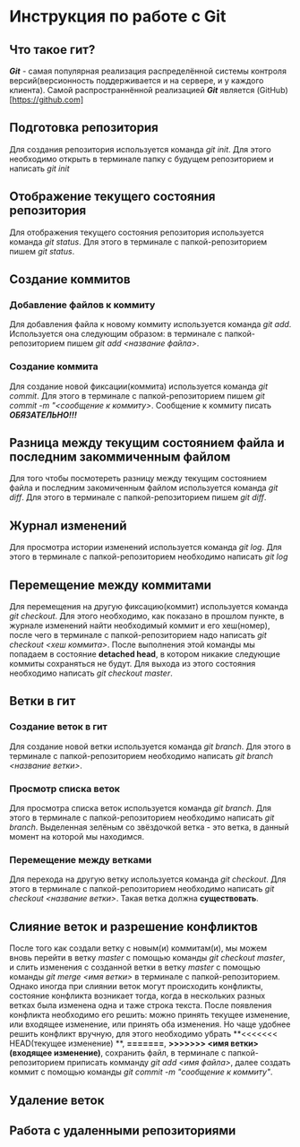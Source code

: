 # Инструкция по работе с Git

## Что такое гит?
***Git*** - самая популярная реализация распределённой системы контроля версий(версионность поддерживается и на сервере, и у каждого клиента). Самой распространнённой реализацией ***Git*** является (GitHub)[https://github.com]

## Подготовка репозитория
Для создания репозитория используется команда *git init*. Для этого необходимо открыть в терминале папку с будущем репозиторием и написать *git init*

## Отображение текущего состояния репозитория
Для отображения текущего состояния репозитория используется команда *git status*. Для этого в терминале с папкой-репозиторием пишем *git status*.

## Создание коммитов

### Добавление файлов к коммиту
Для добавления файла к новому коммиту используется команда *git add*. Используется она следующим образом: в терминале с папкой-репозиторием пишем *git add <название файла>*.

### Создание коммита
Для создание новой фиксации(коммита) используется команда *git commit*. Для этого в терминале с папкой-репозиторием пишем *git commit -m "<сообщение к коммиту>*. Сообщение к коммиту писать ***ОБЯЗАТЕЛЬНО!!!***

## Разница между текущим состоянием файла и последним закоммиченным файлом
Для того чтобы посмотереть разницу между текущим состоянием файла и последним закомиченным файлом используется команда *git diff*. Для этого в терминале с папкой-репозиторием пишем *git diff*.

## Журнал изменений
Для просмотра истории изменений используется команда *git log*. Для этого в терминале с папкой-репозиторием необходимо написать *git log*

## Перемещение между коммитами
Для перемещения на другую фиксацию(коммит) используется команда *git checkout*. Для этого необходимо, как показано в прошлом пункте, в журнале изменений найти необходимый коммит и его хеш(номер), после чего в терминале с папкой-репозиторием надо написать *git checkout <хеш коммита>*. После выполнения этой команды мы попадаем в состояние **detached head**, в котором никакие следующие коммиты сохраняться не будут. Для выхода из этого состояния необходимо написать *git checkout master*.

## Ветки в гит
### Создание веток в гит
Для создание новой ветки используется команда *git branch*. Для этого в терминале с папкой-репозиторием необходимо написать *git branch <название ветки>*.
### Просмотр списка веток
Для просмотра списка веток используется команда *git branch*. Для этого в терминале с папкой-репозиторием необходимо написать *git branch*. Выделенная зелёным со звёздочкой ветка - это ветка, в данный момент на которой мы находимся.

### Перемещение между ветками
Для перехода на другую ветку используется команда *git checkout*. Для этого в терминале с папкой-репозиторием необходимо написать *git checkout <название ветки>*. Такая ветка должна **существовать**.

## Слияние веток и разрешение конфликтов
После того как создали ветку с новым(и) коммитам(и), мы можем вновь перейти в ветку *master* с помощью команды *git checkout master*, и слить изменения с созданной ветки в ветку *master* с помощью команды *git merge <имя ветки>* в терминале с папкой-репозиторием. Однако иногда при слиянии веток могут происходить конфликты, состояние конфликта возникает тогда, когда в нескольких разных ветках была изменена одна и таже строка текста. После появления конфликта необходимо его решить: можно принять текущее изменение, или входящее изменение, или принять оба изменения. Но чаще удобнее решить конфликт вручную, для этого необходимо убрать **<<<<<<< HEAD(текущее изменение) **, **=======**, **>>>>>>> <имя ветки> (входящее изменение)**, сохранить файл, в терминале с папкой-репозиторием приписать комманду *git add <имя файла>*, далее создать коммит с помощью команды *git commit -m "сообщение к коммиту"*.

## Удаление веток

## Работа с удаленными репозиториями